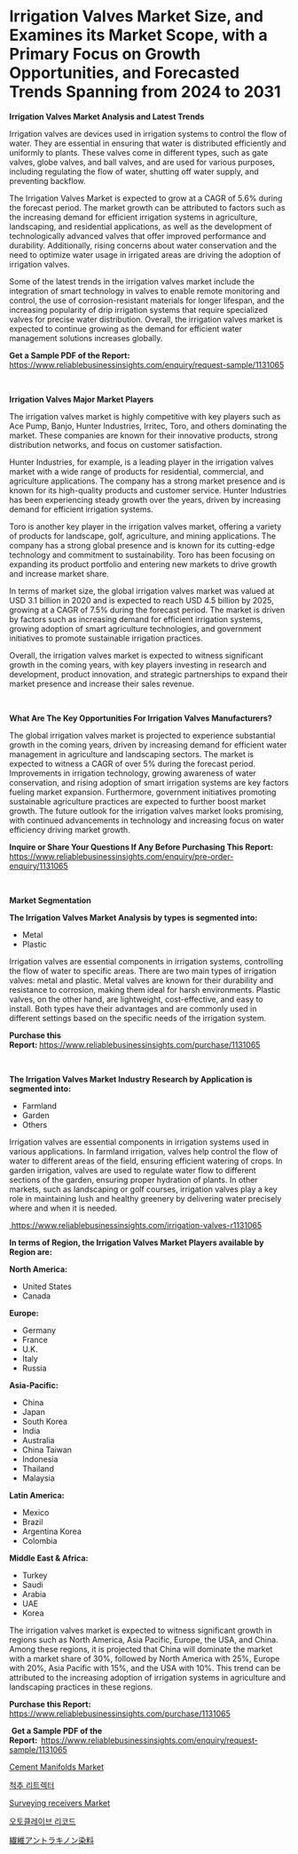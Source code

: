 <p><h1>Irrigation Valves Market Size, and Examines its Market Scope, with a Primary Focus on Growth Opportunities, and Forecasted Trends Spanning from 2024 to 2031</h1></p><p><strong>Irrigation Valves Market Analysis and Latest Trends</strong></p>
<p><p>Irrigation valves are devices used in irrigation systems to control the flow of water. They are essential in ensuring that water is distributed efficiently and uniformly to plants. These valves come in different types, such as gate valves, globe valves, and ball valves, and are used for various purposes, including regulating the flow of water, shutting off water supply, and preventing backflow.</p><p>The Irrigation Valves Market is expected to grow at a CAGR of 5.6% during the forecast period. The market growth can be attributed to factors such as the increasing demand for efficient irrigation systems in agriculture, landscaping, and residential applications, as well as the development of technologically advanced valves that offer improved performance and durability. Additionally, rising concerns about water conservation and the need to optimize water usage in irrigated areas are driving the adoption of irrigation valves.</p><p>Some of the latest trends in the irrigation valves market include the integration of smart technology in valves to enable remote monitoring and control, the use of corrosion-resistant materials for longer lifespan, and the increasing popularity of drip irrigation systems that require specialized valves for precise water distribution. Overall, the irrigation valves market is expected to continue growing as the demand for efficient water management solutions increases globally.</p></p>
<p><strong>Get a Sample PDF of the Report:&nbsp;</strong> <a href="https://www.reliablebusinessinsights.com/enquiry/request-sample/1131065">https://www.reliablebusinessinsights.com/enquiry/request-sample/1131065</a></p>
<p>&nbsp;</p>
<p><strong>Irrigation Valves Major Market Players</strong></p>
<p><p>The irrigation valves market is highly competitive with key players such as Ace Pump, Banjo, Hunter Industries, Irritec, Toro, and others dominating the market. These companies are known for their innovative products, strong distribution networks, and focus on customer satisfaction.</p><p>Hunter Industries, for example, is a leading player in the irrigation valves market with a wide range of products for residential, commercial, and agriculture applications. The company has a strong market presence and is known for its high-quality products and customer service. Hunter Industries has been experiencing steady growth over the years, driven by increasing demand for efficient irrigation systems.</p><p>Toro is another key player in the irrigation valves market, offering a variety of products for landscape, golf, agriculture, and mining applications. The company has a strong global presence and is known for its cutting-edge technology and commitment to sustainability. Toro has been focusing on expanding its product portfolio and entering new markets to drive growth and increase market share.</p><p>In terms of market size, the global irrigation valves market was valued at USD 3.1 billion in 2020 and is expected to reach USD 4.5 billion by 2025, growing at a CAGR of 7.5% during the forecast period. The market is driven by factors such as increasing demand for efficient irrigation systems, growing adoption of smart agriculture technologies, and government initiatives to promote sustainable irrigation practices.</p><p>Overall, the irrigation valves market is expected to witness significant growth in the coming years, with key players investing in research and development, product innovation, and strategic partnerships to expand their market presence and increase their sales revenue.</p></p>
<p>&nbsp;</p>
<p><strong>What Are The Key Opportunities For Irrigation Valves Manufacturers?</strong></p>
<p><p>The global irrigation valves market is projected to experience substantial growth in the coming years, driven by increasing demand for efficient water management in agriculture and landscaping sectors. The market is expected to witness a CAGR of over 5% during the forecast period. Improvements in irrigation technology, growing awareness of water conservation, and rising adoption of smart irrigation systems are key factors fueling market expansion. Furthermore, government initiatives promoting sustainable agriculture practices are expected to further boost market growth. The future outlook for the irrigation valves market looks promising, with continued advancements in technology and increasing focus on water efficiency driving market growth.</p></p>
<p><strong>Inquire or Share Your Questions If Any Before Purchasing This Report:</strong> <a href="https://www.reliablebusinessinsights.com/enquiry/pre-order-enquiry/1131065">https://www.reliablebusinessinsights.com/enquiry/pre-order-enquiry/1131065</a></p>
<p>&nbsp;</p>
<p><strong>Market Segmentation</strong></p>
<p><strong>The Irrigation Valves Market Analysis by types is segmented into:</strong></p>
<p><ul><li>Metal</li><li>Plastic</li></ul></p>
<p><p>Irrigation valves are essential components in irrigation systems, controlling the flow of water to specific areas. There are two main types of irrigation valves: metal and plastic. Metal valves are known for their durability and resistance to corrosion, making them ideal for harsh environments. Plastic valves, on the other hand, are lightweight, cost-effective, and easy to install. Both types have their advantages and are commonly used in different settings based on the specific needs of the irrigation system.</p></p>
<p><strong>Purchase this Report:&nbsp;</strong><a href="https://www.reliablebusinessinsights.com/purchase/1131065">https://www.reliablebusinessinsights.com/purchase/1131065</a></p>
<p>&nbsp;</p>
<p><strong>The Irrigation Valves Market Industry Research by Application is segmented into:</strong></p>
<p><ul><li>Farmland</li><li>Garden</li><li>Others</li></ul></p>
<p><p>Irrigation valves are essential components in irrigation systems used in various applications. In farmland irrigation, valves help control the flow of water to different areas of the field, ensuring efficient watering of crops. In garden irrigation, valves are used to regulate water flow to different sections of the garden, ensuring proper hydration of plants. In other markets, such as landscaping or golf courses, irrigation valves play a key role in maintaining lush and healthy greenery by delivering water precisely where and when it is needed.</p></p>
<p><a href="https://www.reliablebusinessinsights.com/irrigation-valves-r1131065">&nbsp;https://www.reliablebusinessinsights.com/irrigation-valves-r1131065</a></p>
<p><strong>In terms of Region, the Irrigation Valves Market Players available by Region are:</strong></p>
<p>
    <p> <strong> North America: </strong>
        <ul>
            <li>United States</li>
            <li>Canada</li>
        </ul>
        </p> 
    <p> <strong> Europe: </strong>
        <ul>
            <li>Germany</li>
            <li>France</li>
            <li>U.K.</li>
            <li>Italy</li>
            <li>Russia</li>
        </ul>
        </p> 
    <p> <strong> Asia-Pacific: </strong>
        <ul>
            <li>China</li>
            <li>Japan</li>
            <li>South Korea</li>
            <li>India</li>
            <li>Australia</li>
            <li>China Taiwan</li>
            <li>Indonesia</li>
            <li>Thailand</li>
            <li>Malaysia</li>
        </ul>
        </p> 
    <p> <strong> Latin America: </strong>
        <ul>
            <li>Mexico</li>
            <li>Brazil</li>
            <li>Argentina Korea</li>
            <li>Colombia</li>
        </ul>
        </p> 
    <p> <strong> Middle East & Africa: </strong>
        <ul>
            <li>Turkey</li>
            <li>Saudi</li>
            <li>Arabia</li>
            <li>UAE</li>
            <li>Korea</li>
        </ul>
    </p>
    </p>
<p><p>The irrigation valves market is expected to witness significant growth in regions such as North America, Asia Pacific, Europe, the USA, and China. Among these regions, it is projected that China will dominate the market with a market share of 30%, followed by North America with 25%, Europe with 20%, Asia Pacific with 15%, and the USA with 10%. This trend can be attributed to the increasing adoption of irrigation systems in agriculture and landscaping practices in these regions.</p></p>
<p><strong>Purchase this Report: </strong><a href="https://www.reliablebusinessinsights.com/purchase/1131065">https://www.reliablebusinessinsights.com/purchase/1131065</a></p>
<p>&nbsp;<strong>Get a Sample PDF of the Report:&nbsp;&nbsp;</strong><a href="https://www.reliablebusinessinsights.com/enquiry/request-sample/1131065">https://www.reliablebusinessinsights.com/enquiry/request-sample/1131065</a></p>
<p><strong></strong></p>
<p><p><a href="https://github.com/PeterParrish5/Market-Research-Report-List-5/blob/main/cement-manifolds-market.md">Cement Manifolds Market</a></p><p><a href="https://github.com/gambitz1998/Market-Research-Report-List-1/blob/main/9813252126929.md">척추 리트렉터</a></p><p><a href="https://github.com/jhcraigie/Market-Research-Report-List-3/blob/main/surveying-receivers-market.md">Surveying receivers Market</a></p><p><a href="https://github.com/AidenReinger/Market-Research-Report-List-1/blob/main/9945561126928.md">오토클레이브 리코드</a></p><p><a href="https://github.com/EstaSprer20231/Market-Research-Report-List-2/blob/main/3680017119814.md">繊維アントラキノン染料</a></p></p>